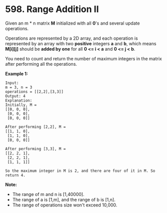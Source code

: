 # 598. Range Addition II

Given an m * n matrix **M** initialized with all **0**'s and several update operations.

Operations are represented by a 2D array, and each operation is represented by an array with two **positive** integers **a** and **b**, which means **M[i][j]** should be **added by one** for all **0 <= i < a** and **0 <= j < b**.

You need to count and return the number of maximum integers in the matrix after performing all the operations.

**Example 1:**

	Input: 
	m = 3, n = 3
	operations = [[2,2],[3,3]]
	Output: 4
	Explanation: 
	Initially, M = 
	[[0, 0, 0],
	 [0, 0, 0],
	 [0, 0, 0]]

	After performing [2,2], M = 
	[[1, 1, 0],
	 [1, 1, 0],
	 [0, 0, 0]]

	After performing [3,3], M = 
	[[2, 2, 1],
	 [2, 2, 1],
	 [1, 1, 1]]

	So the maximum integer in M is 2, and there are four of it in M. So return 4.

**Note:**

- The range of m and n is [1,40000].
- The range of a is [1,m], and the range of b is [1,n].
- The range of operations size won't exceed 10,000.
